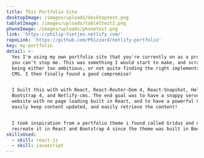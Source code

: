 ```yaml
---
title: This Portfolio Site
desktopImage: /images/uploads/desktoptest.png
tabletImage: /images/uploads/tablettest2.png
phoneImage: /images/uploads/phonetest.png
link: 'https://philip-tietjen.netlify.com/'
repoLink: 'https://github.com/Phizzard/netlify-portfolio'
key: my-portfolio
detail: >-
  Yes I'm using my own portfolio site that you're currently on as a project and
  you can't stop me. This was something I would start to make, and scrap it from
  being either too ambitious, or not quite finding the right implementation of a
  CMS. I then finally found a good compromise!


  I built this with with React, React-Router-Dom 4, React-Snapshot, Helmet,
  Bootstrap 4, and Netlify-cms. The end goal was to have a snappy server-less
  website with no page loading built in React, and to have a powerful CMS to
  easily keep content updated, and easily retrieve the content!


  I took inspiration from a portfolio theme i found called Gridus and decided to
  recreate it in React and Bootstrap 4 since the theme was built in Bootstrap 3.
skillsUsed:
  - skill: react-js
  - skill: javascript
---
```


